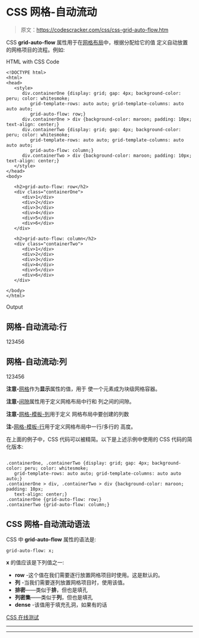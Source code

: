 # CSS 网格-自动流动

> 原文：<https://codescracker.com/css/css-grid-auto-flow.htm>

CSS **grid-auto-flow** 属性用于在[网格布局](/css/css-grid.htm)中，根据分配给它的值 定义自动放置的网格项目的流程。例如:

HTML with CSS Code

```
<!DOCTYPE html>
<html>
<head>
   <style>
      div.containerOne {display: grid; gap: 4px; background-color: peru; color: whitesmoke;
         grid-template-rows: auto auto; grid-template-columns: auto auto auto;
         grid-auto-flow: row;}
      div.containerOne > div {background-color: maroon; padding: 10px; text-align: center;}
      div.containerTwo {display: grid; gap: 4px; background-color: peru; color: whitesmoke;
         grid-template-rows: auto auto; grid-template-columns: auto auto auto;
         grid-auto-flow: column;}
      div.containerTwo > div {background-color: maroon; padding: 10px; text-align: center;}
   </style>
</head>
<body>

   <h2>grid-auto-flow: row</h2>
   <div class="containerOne">
      <div>1</div>
      <div>2</div>
      <div>3</div>
      <div>4</div>
      <div>5</div>
      <div>6</div>
   </div>

   <h2>grid-auto-flow: column</h2>
   <div class="containerTwo">
      <div>1</div>
      <div>2</div>
      <div>3</div>
      <div>4</div>
      <div>5</div>
      <div>6</div>
   </div>

</body>
</html>
```

Output

## 网格-自动流动:行

123456

## 网格-自动流动:列

123456

**注意-**[网格](/css/css-grid.htm)作为**显示**属性的值，用于 使一个元素成为块级网格容器。

**注意-**[间隙](/css/css-gap.htm)属性用于定义网格布局中行和 列之间的间隙。

**注意-**[网格-模板-列](/css/css-grid-template-columns.htm)用于定义 网格布局中要创建的列数

**注-**[网格-模板-行](/css/css-grid-template-rows.htm)用于定义网格布局中一行/多行的 高度。

在上面的例子中，CSS 代码可以被精简。以下是上述示例中使用的 CSS 代码的简化版本:

```

.containerOne, .containerTwo {display: grid; gap: 4px; background-color: peru; color: whitesmoke;
   grid-template-rows: auto auto; grid-template-columns: auto auto auto;}
.containerOne > div, .containerTwo > div {background-color: maroon; padding: 10px;
   text-align: center;}
.containerOne {grid-auto-flow: row;}
.containerTwo {grid-auto-flow: column;}
```

## CSS 网格-自动流动语法

CSS 中 **grid-auto-flow** 属性的语法是:

```
grid-auto-flow: x;
```

**x** 的值应该是下列值之一:

*   **row** -这个值在我们需要逐行放置网格项目时使用。这是默认的。
*   **列** -当我们需要逐列放置网格项目时，使用该值。
*   **排密**——类似于**排**，但也是填孔
*   **列密集**——类似于**列**，但也是填孔
*   **dense** -该值用于填充孔洞，如果有的话

[CSS 在线测试](/exam/showtest.php?subid=5)

* * *

* * *